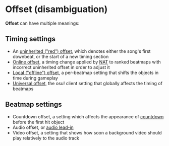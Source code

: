 # Offset (disambiguation)

**Offset** can have multiple meanings:

## Timing settings

- An [uninherited ("red") offset](/wiki/Beatmapping/Offset), which denotes either the song's first downbeat, or the start of a new timing section
- [Online offset](/wiki/Beatmap/Online_offset), a timing change applied by [NAT](/wiki/People/The_Team/Nomination_Assessment_Team) to ranked beatmaps with incorrect uninherited offset in order to adjust it
- [Local ("offline") offset](/wiki/Glossary#local-song-offset), a per-beatmap setting that shifts the objects in time during gameplay
- [Universal offset](/wiki/Universal_offset), the osu! client setting that globally affects the timing of beatmaps

## Beatmap settings

- Countdown offset, a setting which affects the appearance of [countdown](/wiki/Beatmapping/Countdown) before the first hit object
- Audio offset, or [audio lead-in](/wiki/Glossary/Lead-in)
- Video offset, a setting that shows how soon a background video should play relatively to the audio track
